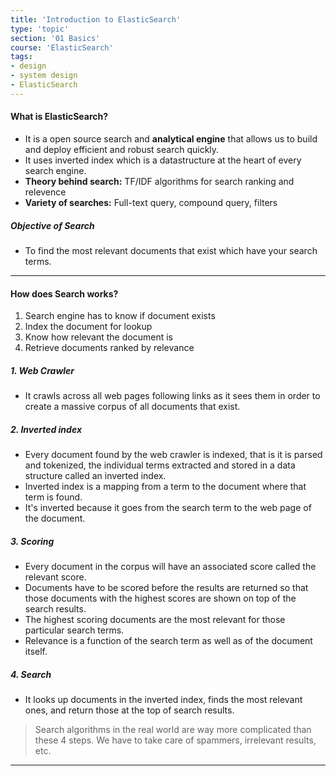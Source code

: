 ```yaml
---
title: 'Introduction to ElasticSearch'
type: 'topic'
section: '01 Basics'
course: 'ElasticSearch'
tags:
- design
- system design
- ElasticSearch
---
```

#### What is ElasticSearch?
- It is a open source search and **analytical engine** that allows us to build and deploy efficient and robust search quickly.
- It uses inverted index which is a datastructure at the heart of every search engine.
- **Theory behind search:** TF/IDF algorithms for search ranking and relevence
- **Variety of searches:** Full-text query, compound query, filters

##### Objective of Search
- To find the most relevant documents that exist which have your search terms.

---
#### How does Search works?
1. Search engine has to know if document exists
2. Index the document for lookup
3. Know how relevant the document is
4. Retrieve documents ranked by relevance

##### 1. Web Crawler
- It crawls across all web pages following links as it sees them in order to create a massive corpus of all documents that exist.

##### 2.  Inverted index
- Every document found by the web crawler is indexed, that is it is parsed and tokenized, the individual terms extracted and stored in a data structure called an inverted index.
- Inverted index is a mapping from a term to the document where that term is found.
- It's inverted because it goes from the search term to the web page of the document.

##### 3. Scoring
- Every document in the corpus will have an associated score called the relevant score.
- Documents have to be scored before the results are returned so that those documents with the highest scores are shown on top of the search results.
- The highest scoring documents are the most relevant for those particular search terms.
- Relevance is a function of the search term as well as of the document itself.

##### 4. Search
- It looks up documents in the inverted index, finds the most relevant ones, and return those at the top of search results.

> Search algorithms in the real world are way more complicated than these 4 steps. We have to take care of spammers, irrelevant results, etc.

---
